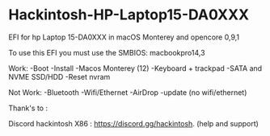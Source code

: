 # Hackintosh-HP-Laptop15-DA0XXX
EFI for hp Laptop 15-DA0XXX in macOS Monterey and opencore 0,9,1


To use this EFI you must use the SMBIOS: macbookpro14,3

Work:
-Boot
-Install
-Macos Monterey (12)
-Keyboard + trackpad
-SATA and NVME SSD/HDD
-Reset nvram 


Not Work:
-Bluetooth
-Wifi/Ethernet
-AirDrop
-update (no wifi/ethernet)



Thank's to : 

Discord hackintosh X86 : https://discord.gg/hackintosh. (help and support)
